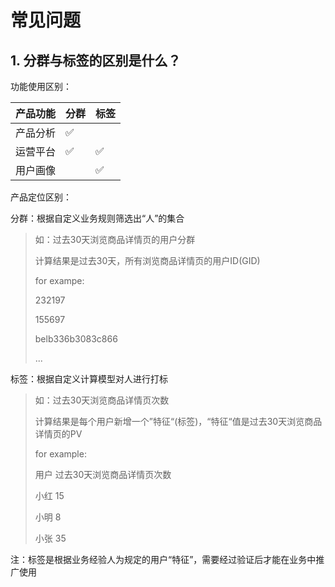 # 常见问题

## 1. 分群与标签的区别是什么？

功能使用区别：

| 产品功能 | 分群 | 标签 |
| :--- | :--- | :--- |
| 产品分析 | ✅ |  |
| 运营平台 | ✅ | ✅ |
| 用户画像 |  | ✅ |

产品定位区别：

分群：根据自定义业务规则筛选出“人”的集合

> 如：过去30天浏览商品详情页的用户分群
>
> 计算结果是过去30天，所有浏览商品详情页的用户ID\(GID\)
>
> for exampe:
>
> 232197
>
> 155697
>
> belb336b3083c866
>
> ...

标签：根据自定义计算模型对人进行打标

> 如：过去30天浏览商品详情页次数
>
> 计算结果是每个用户新增一个”特征“\(标签\)，“特征“值是过去30天浏览商品详情页的PV
>
> for example:
>
> 用户                    过去30天浏览商品详情页次数
>
> 小红                    15
>
> 小明                    8
>
> 小张                    35

注：标签是根据业务经验人为规定的用户“特征”，需要经过验证后才能在业务中推广使用

